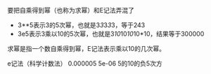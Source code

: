 要把自乘得到幂（也称为求幂）和E记法弄混了

- 3**5表示3的5次幂，也就是3*3*3*3*3，等于243
- 3e5表示3乘以10的5次幂，也就是3*10*10*10*10*10，结果等于300000

求幂是指一个数自乘得到幂，E记法表示乘以10的几次幂。


e记法（科学计数法）
	0.000005
	5e-06    5的10的负5次方